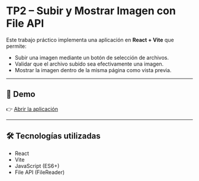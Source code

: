# TP2 – Subir y Mostrar Imagen con File API

Este trabajo práctico implementa una aplicación en **React + Vite** que permite:

- Subir una imagen mediante un botón de selección de archivos.
- Validar que el archivo subido sea efectivamente una imagen.
- Mostrar la imagen dentro de la misma página como vista previa.

---

## 🚀 Demo

👉 [Abrir la aplicación](https://xramex.github.io/TP2_RAMOS_TOMAS_LENG_4/)

---

## 🛠️ Tecnologías utilizadas

- React
- Vite
- JavaScript (ES6+)
- File API (FileReader)
